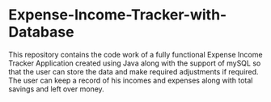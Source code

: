 # Expense-Income-Tracker-with-Database
This repository contains the code work of a fully functional Expense Income Tracker Application created using Java along with the support of mySQL so that the user can store the data and make required adjustments if required. The user can keep a record of his incomes and expenses along with total savings and left over money.
